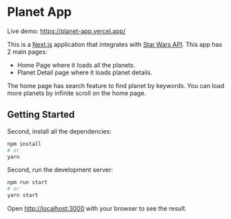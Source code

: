 # Planet App

Live demo: https://planet-app.vercel.app/

This is a [Next.js](https://nextjs.org/) application that integrates with [Star Wars API](http://swapi.dev/). This app has 2 main pages:

- Home Page where it loads all the planets.
- Planet Detail page where it loads planet details.

The home page has search feature to find planet by keywords. You can load more planets by infinite scroll on the home page.

## Getting Started
Second, install all the dependencies:

```bash
npm install
# or
yarn
```

Second, run the development server:

```bash
npm run start
# or
yarn start
```

Open [http://localhost:3000](http://localhost:3000) with your browser to see the result.
